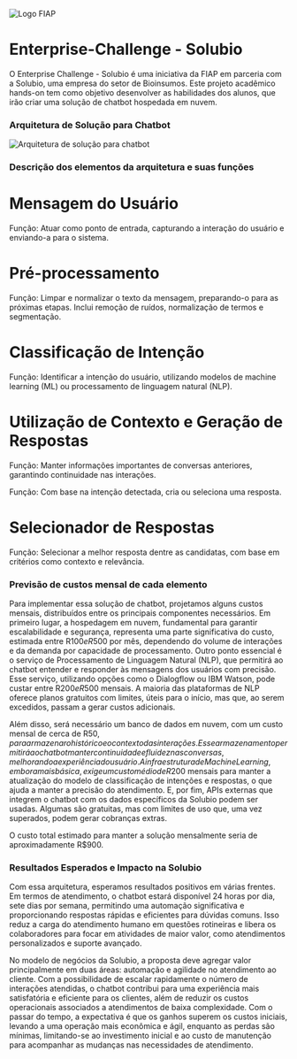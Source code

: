 ![Logo FIAP](https://github.com/Vitor-coder-eng/Enterprise-Challenge---Solubio/blob/main/logo-fiap.png)

# Enterprise-Challenge - Solubio
O Enterprise Challenge - Solubio é uma iniciativa da FIAP em parceria com a Solubio, uma empresa do setor de Bioinsumos. Este projeto acadêmico hands-on tem como objetivo desenvolver as habilidades dos alunos, que irão criar uma solução de chatbot hospedada em nuvem.

### Arquitetura de Solução para Chatbot
![Arquitetura de solução para chatbot](https://github.com/Vitor-coder-eng/Enterprise-Challenge---Solubio/blob/main/Arquitetura%20de%20Solu%C3%A7%C3%A3o%20para%20ChatBot.png)

### Descrição dos elementos da arquitetura e suas funções 

# Mensagem do Usuário 

Função: Atuar como ponto de entrada, capturando a interação do usuário e enviando-a para o sistema. 

# Pré-processamento 

Função: Limpar e normalizar o texto da mensagem, preparando-o para as próximas etapas. Inclui remoção de ruídos, normalização de termos e segmentação. 

# Classificação de Intenção 

Função: Identificar a intenção do usuário, utilizando modelos de machine learning (ML) ou processamento de linguagem natural (NLP). 

# Utilização de Contexto e Geração de Respostas 

Função: Manter informações importantes de conversas anteriores, garantindo continuidade nas interações. 

Função: Com base na intenção detectada, cria ou seleciona uma resposta. 

# Selecionador de Respostas 

Função: Selecionar a melhor resposta dentre as candidatas, com base em critérios como contexto e relevância. 

### Previsão de custos mensal de cada elemento 

Para implementar essa solução de chatbot, projetamos alguns custos mensais, distribuídos entre os principais componentes necessários. Em primeiro lugar, a hospedagem em nuvem, fundamental para garantir escalabilidade e segurança, representa uma parte significativa do custo, estimada entre R$100 e R$500 por mês, dependendo do volume de interações e da demanda por capacidade de processamento. Outro ponto essencial é o serviço de Processamento de Linguagem Natural (NLP), que permitirá ao chatbot entender e responder às mensagens dos usuários com precisão. Esse serviço, utilizando opções como o Dialogflow ou IBM Watson, pode custar entre R$200 e R$500 mensais. A maioria das plataformas de NLP oferece planos gratuitos com limites, úteis para o início, mas que, ao serem excedidos, passam a gerar custos adicionais. 

Além disso, será necessário um banco de dados em nuvem, com um custo mensal de cerca de R$50, para armazenar o histórico e o contexto das interações. Esse armazenamento permitirá ao chatbot manter continuidade e fluidez nas conversas, melhorando a experiência do usuário. A infraestrutura de Machine Learning, embora mais básica, exige um custo médio de R$200 mensais para manter a atualização do modelo de classificação de intenções e respostas, o que ajuda a manter a precisão do atendimento. E, por fim, APIs externas que integrem o chatbot com os dados específicos da Solubio podem ser usadas. Algumas são gratuitas, mas com limites de uso que, uma vez superados, podem gerar cobranças extras. 

O custo total estimado para manter a solução mensalmente seria de aproximadamente R$900. 

### Resultados Esperados e Impacto na Solubio 

Com essa arquitetura, esperamos resultados positivos em várias frentes. Em termos de atendimento, o chatbot estará disponível 24 horas por dia, sete dias por semana, permitindo uma automação significativa e proporcionando respostas rápidas e eficientes para dúvidas comuns. Isso reduz a carga do atendimento humano em questões rotineiras e libera os colaboradores para focar em atividades de maior valor, como atendimentos personalizados e suporte avançado. 

No modelo de negócios da Solubio, a proposta deve agregar valor principalmente em duas áreas: automação e agilidade no atendimento ao cliente. Com a possibilidade de escalar rapidamente o número de interações atendidas, o chatbot contribui para uma experiência mais satisfatória e eficiente para os clientes, além de reduzir os custos operacionais associados a atendimentos de baixa complexidade. Com o passar do tempo, a expectativa é que os ganhos superem os custos iniciais, levando a uma operação mais econômica e ágil, enquanto as perdas são mínimas, limitando-se ao investimento inicial e ao custo de manutenção para acompanhar as mudanças nas necessidades de atendimento. 
